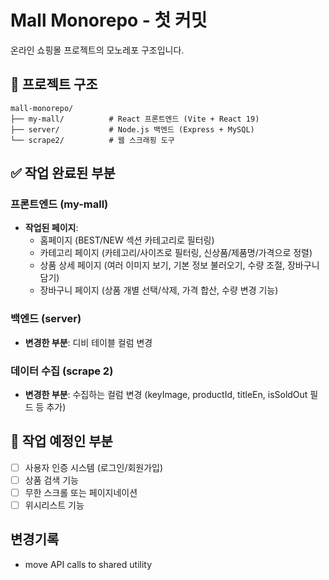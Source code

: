 # Mall Monorepo - 첫 커밋

온라인 쇼핑몰 프로젝트의 모노레포 구조입니다.

## 📁 프로젝트 구조

```
mall-monorepo/
├── my-mall/          # React 프론트엔드 (Vite + React 19)
├── server/           # Node.js 백엔드 (Express + MySQL)
└── scrape2/          # 웹 스크래핑 도구
```

## ✅ 작업 완료된 부분

### 프론트엔드 (my-mall)

- **작업된 페이지**:
  - 홈페이지 (BEST/NEW 섹션 카테고리로 필터링)
  - 카테고리 페이지 (카테고리/사이즈로 필터링, 신상품/제품명/가격으로 정렬)
  - 상품 상세 페이지 (여러 이미지 보기, 기본 정보 불러오기, 수량 조절, 장바구니 담기)
  - 장바구니 페이지 (상품 개별 선택/삭제, 가격 합산, 수량 변경 기능)

### 백엔드 (server)

- **변경한 부분**: 디비 테이블 컬럼 변경

### 데이터 수집 (scrape 2)

- **변경한 부분**: 수집하는 컬럼 변경 (keyImage, productId, titleEn, isSoldOut 필드 등 추가)

## 🚧 작업 예정인 부분

- [ ] 사용자 인증 시스템 (로그인/회원가입)
- [ ] 상품 검색 기능
- [ ] 무한 스크롤 또는 페이지네이션
- [ ] 위시리스트 기능

## 변경기록

- move API calls to shared utility
